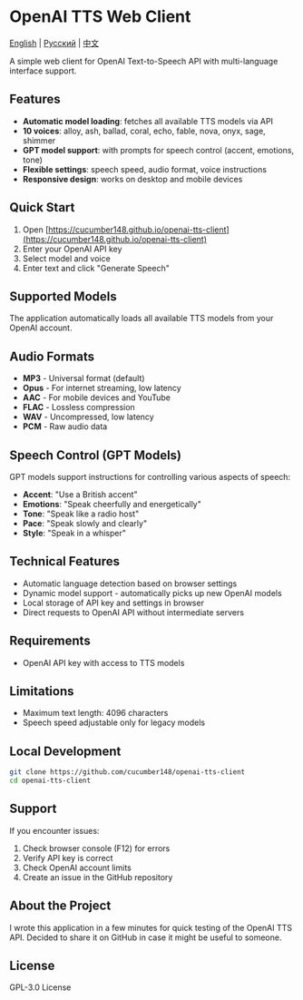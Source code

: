 # OpenAI TTS Web Client

[English](README.MD) | [Русский](README.RU.MD) | [中文](README.ZH.MD)

A simple web client for OpenAI Text-to-Speech API with multi-language interface support.

## Features

- **Automatic model loading**: fetches all available TTS models via API
- **10 voices**: alloy, ash, ballad, coral, echo, fable, nova, onyx, sage, shimmer
- **GPT model support**: with prompts for speech control (accent, emotions, tone)
- **Flexible settings**: speech speed, audio format, voice instructions
- **Responsive design**: works on desktop and mobile devices

## Quick Start

1. Open [https://cucumber148.github.io/openai-tts-client](https://cucumber148.github.io/openai-tts-client)
2. Enter your OpenAI API key
3. Select model and voice
4. Enter text and click "Generate Speech"

## Supported Models

The application automatically loads all available TTS models from your OpenAI account.

## Audio Formats

- **MP3** - Universal format (default)
- **Opus** - For internet streaming, low latency
- **AAC** - For mobile devices and YouTube
- **FLAC** - Lossless compression
- **WAV** - Uncompressed, low latency
- **PCM** - Raw audio data

## Speech Control (GPT Models)

GPT models support instructions for controlling various aspects of speech:

- **Accent**: "Use a British accent"
- **Emotions**: "Speak cheerfully and energetically"
- **Tone**: "Speak like a radio host"
- **Pace**: "Speak slowly and clearly"
- **Style**: "Speak in a whisper"

## Technical Features

- Automatic language detection based on browser settings
- Dynamic model support - automatically picks up new OpenAI models
- Local storage of API key and settings in browser
- Direct requests to OpenAI API without intermediate servers

## Requirements

- OpenAI API key with access to TTS models

## Limitations

- Maximum text length: 4096 characters
- Speech speed adjustable only for legacy models

## Local Development

```bash
git clone https://github.com/cucumber148/openai-tts-client
cd openai-tts-client
```

## Support

If you encounter issues:

1. Check browser console (F12) for errors
2. Verify API key is correct
3. Check OpenAI account limits
4. Create an issue in the GitHub repository

## About the Project

I wrote this application in a few minutes for quick testing of the OpenAI TTS API. Decided to share it on GitHub in case it might be useful to someone.

## License

GPL-3.0 License
